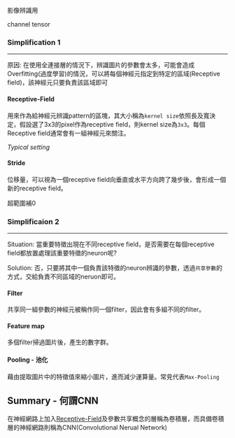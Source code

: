 
影像辨識用

channel
tensor


### Simplification 1
---
原因: 在使用全連接層的情況下，辨識圖片的參數會太多，可能會造成Overfitting(過度學習)的情況，可以將每個神經元指定到特定的區域(Receptive field)，該神經元只要負責該區域即可

#### Receptive-Field
用來作為給神經元辨識pattern的區塊，其大小稱為`kernel size`依照長及寬決定，假設選了3x3的pixel作為receptive field，則kernel size為`3x3`。每個Receptive field通常會有一組神經元來關注。

*Typical setting*

#### Stride
位移量，可以視為一個receptive field向垂直或水平方向跨了幾步後，會形成一個新的receptive field。

超範圍補0

### Simplificaion 2
---
Situation: 當重要特徵出現在不同receptive field，是否需要在每個receptive field都放置處理該重要特徵的neuron呢?

Solution: 否，只要將其中一個負責該特徵的neuron辨識的參數，透過`共享參數`的方式，交給負責不同區域的neruon即可。

#### Filter
共享同一組參數的神經元被稱作同一個filter，因此會有多組不同的filter。

#### Feature map
多個filter掃過圖片後，產生的數字群。

#### Pooling - 池化
藉由提取圖片中的特徵值來縮小圖片，進而減少運算量。常見代表`Max-Pooling`


## Summary - 何謂CNN

在神經網路上加入[Receptive-Field](#Receptive-Field)及參數共享概念的層稱為卷積層，而具備卷積層的神經網路則稱為CNN(Convolutional Nerual Network)
